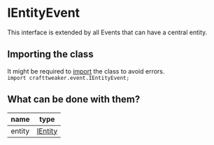 # IEntityEvent

This interface is extended by all Events that can have a central entity.

## Importing the class
It might be required to [import](/AdvancedFunctions/Import) the class to avoid errors.  
`import crafttweaker.event.IEntityEvent;`

## What can be done with them?
 
| name             | type                                 |
|------------------|--------------------------------------|
| entity           | [IEntity](/Vanilla/Entities/IEntity) |